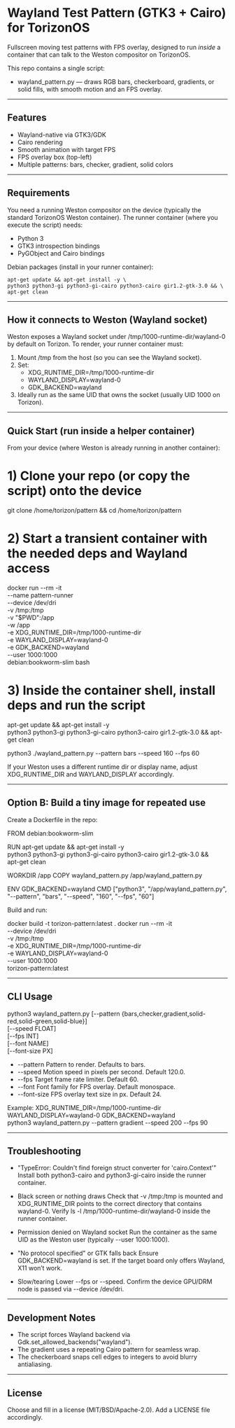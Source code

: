 # Wayland Test Pattern (GTK3 + Cairo) for TorizonOS

Fullscreen moving test patterns with FPS overlay, designed to run *inside* a container that can talk to the Weston compositor on TorizonOS.

This repo contains a single script:
- wayland_pattern.py — draws RGB bars, checkerboard, gradients, or solid fills, with smooth motion and an FPS overlay.

---

## Features

- Wayland-native via GTK3/GDK
- Cairo rendering
- Smooth animation with target FPS
- FPS overlay box (top-left)
- Multiple patterns: bars, checker, gradient, solid colors

---

## Requirements

You need a running Weston compositor on the device (typically the standard TorizonOS Weston container).
The runner container (where you execute the script) needs:

- Python 3
- GTK3 introspection bindings
- PyGObject and Cairo bindings

Debian packages (install in your runner container):

    apt-get update && apt-get install -y \
    python3 python3-gi python3-gi-cairo python3-cairo gir1.2-gtk-3.0 && \
    apt-get clean

---

## How it connects to Weston (Wayland socket)

Weston exposes a Wayland socket under /tmp/1000-runtime-dir/wayland-0 by default on Torizon.
To render, your runner container must:

1) Mount /tmp from the host (so you can see the Wayland socket).
2) Set:
   - XDG_RUNTIME_DIR=/tmp/1000-runtime-dir
   - WAYLAND_DISPLAY=wayland-0
   - GDK_BACKEND=wayland
3) Ideally run as the same UID that owns the socket (usually UID 1000 on Torizon).

---

## Quick Start (run inside a helper container)

From your device (where Weston is already running in another container):

# 1) Clone your repo (or copy the script) onto the device
git clone <your-repo-url> /home/torizon/pattern && cd /home/torizon/pattern

# 2) Start a transient container with the needed deps and Wayland access
docker run --rm -it \
  --name pattern-runner \
  --device /dev/dri \
  -v /tmp:/tmp \
  -v "$PWD":/app \
  -w /app \
  -e XDG_RUNTIME_DIR=/tmp/1000-runtime-dir \
  -e WAYLAND_DISPLAY=wayland-0 \
  -e GDK_BACKEND=wayland \
  --user 1000:1000 \
  debian:bookworm-slim bash

# 3) Inside the container shell, install deps and run the script
apt-get update && apt-get install -y \
  python3 python3-gi python3-gi-cairo python3-cairo gir1.2-gtk-3.0 && apt-get clean

python3 ./wayland_pattern.py --pattern bars --speed 160 --fps 60

If your Weston uses a different runtime dir or display name, adjust XDG_RUNTIME_DIR and WAYLAND_DISPLAY accordingly.

---

## Option B: Build a tiny image for repeated use

Create a Dockerfile in the repo:

FROM debian:bookworm-slim

RUN apt-get update && apt-get install -y \
  python3 python3-gi python3-gi-cairo python3-cairo gir1.2-gtk-3.0 && \
  apt-get clean

WORKDIR /app
COPY wayland_pattern.py /app/wayland_pattern.py

ENV GDK_BACKEND=wayland
CMD ["python3", "/app/wayland_pattern.py", "--pattern", "bars", "--speed", "160", "--fps", "60"]

Build and run:

docker build -t torizon-pattern:latest .
docker run --rm -it \
  --device /dev/dri \
  -v /tmp:/tmp \
  -e XDG_RUNTIME_DIR=/tmp/1000-runtime-dir \
  -e WAYLAND_DISPLAY=wayland-0 \
  --user 1000:1000 \
  torizon-pattern:latest

---

## CLI Usage

python3 wayland_pattern.py [--pattern {bars,checker,gradient,solid-red,solid-green,solid-blue}] \
                           [--speed FLOAT] \
                           [--fps INT] \
                           [--font NAME] \
                           [--font-size PX]

- --pattern    Pattern to render. Defaults to bars.
- --speed      Motion speed in pixels per second. Default 120.0.
- --fps        Target frame rate limiter. Default 60.
- --font       Font family for FPS overlay. Default monospace.
- --font-size  FPS overlay text size in px. Default 24.

Example:
XDG_RUNTIME_DIR=/tmp/1000-runtime-dir WAYLAND_DISPLAY=wayland-0 GDK_BACKEND=wayland \
python3 wayland_pattern.py --pattern gradient --speed 200 --fps 90

---

## Troubleshooting

- "TypeError: Couldn't find foreign struct converter for 'cairo.Context'"
  Install both python3-cairo and python3-gi-cairo inside the runner container.

- Black screen or nothing draws
  Check that -v /tmp:/tmp is mounted and XDG_RUNTIME_DIR points to the correct directory that contains wayland-0.
  Verify ls -l /tmp/1000-runtime-dir/wayland-0 inside the runner container.

- Permission denied on Wayland socket
  Run the container as the same UID as the Weston user (typically --user 1000:1000).

- "No protocol specified" or GTK falls back
  Ensure GDK_BACKEND=wayland is set. If the target board only offers Wayland, X11 won’t work.

- Slow/tearing
  Lower --fps or --speed. Confirm the device GPU/DRM node is passed via --device /dev/dri.

---

## Development Notes

- The script forces Wayland backend via Gdk.set_allowed_backends("wayland").
- The gradient uses a repeating Cairo pattern for seamless wrap.
- The checkerboard snaps cell edges to integers to avoid blurry antialiasing.

---

## License

Choose and fill in a license (MIT/BSD/Apache-2.0). Add a LICENSE file accordingly.
